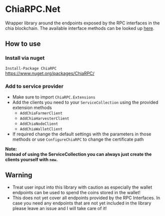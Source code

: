 # ChiaRPC.Net

Wrapper library around the endpoints exposed by the RPC interfaces in the chia blockchain.
The available interface methods can be looked up [here](https://github.com/Chia-Network/chia-blockchain/wiki/RPC-Interfaces).

## How to use
### Install via nuget
`Install-Package ChiaRPC`<br>
https://www.nuget.org/packages/ChiaRPC/

### Add to service provider
- Make sure to import `ChiaRPC.Extensions`
- Add the clients you need to your `ServiceCollection` using the provided extension methods
  - `AddChiaFarmerClient`
  - `AddChiaHarvesterClient`
  - `AddChiaNodeClient`
  - `AddChiaWalletClient`
- If required change the default settings with the parameters in those methods or use `ConfigureChiaRPC` to change the certificate path

<b>Note: <br>
Instead of using the ServiceCollection you can always just create the clients yourself with `new`.</b>


## Warning
- Treat user input into this library with caution as especially the wallet endpoints can be used to spend the coins stored in the wallet!
- This does not yet cover all endpoints provided by the RPC Interfaces. In case you need any endpoints that are not yet included in the library please leave an issue and I will take care of it!
